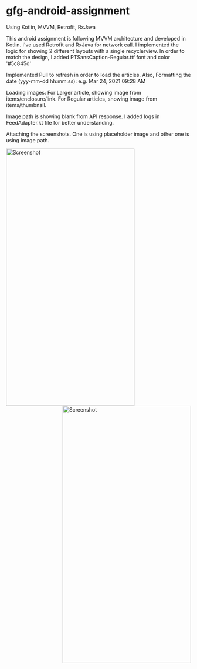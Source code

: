 # gfg-android-assignment
Using Kotlin, MVVM, Retrofit, RxJava


This android assignment is following MVVM architecture and developed in Kotlin. I've used Retrofit and RxJava for network call. I implemented the logic for showing 2 different layouts with a single recyclerview. 
In order to match the design, I added PTSansCaption-Regular.ttf font and color '#5c845d'

Implemented Pull to refresh in order to load the articles.
Also, Formatting the date (yyy-mm-dd hh:mm:ss): e.g. Mar 24, 2021 09:28 AM

Loading images:
  For Larger article, showing image from items/enclosure/link. 
  For Regular articles, showing image from items/thumbnail.
  
  
Image path is showing blank from API response. I added logs in FeedAdapter.kt file for better understanding. 

Attaching the screenshots. One is using placeholder image and other one is using image path.











<img align="left" src="https://user-images.githubusercontent.com/20974986/112303463-51de4f80-8cc2-11eb-8a2b-39109c4b2305.jpg" alt="Screenshot" width="350" height="700" />

<img align="right" src="https://user-images.githubusercontent.com/20974986/112303516-5f93d500-8cc2-11eb-8135-02d8c694b4e6.jpg" alt="Screenshot" width="350" height="700" />










